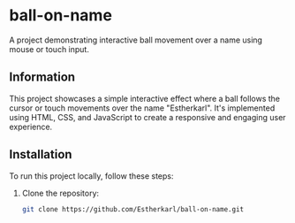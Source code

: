 # ball-on-name

A project demonstrating interactive ball movement over a name using mouse or touch input.

## Information

This project showcases a simple interactive effect where a ball follows the cursor or touch movements over the name "Estherkarl". It's implemented using HTML, CSS, and JavaScript to create a responsive and engaging user experience.

## Installation

To run this project locally, follow these steps:

1. Clone the repository:
   ```bash
   git clone https://github.com/Estherkarl/ball-on-name.git
